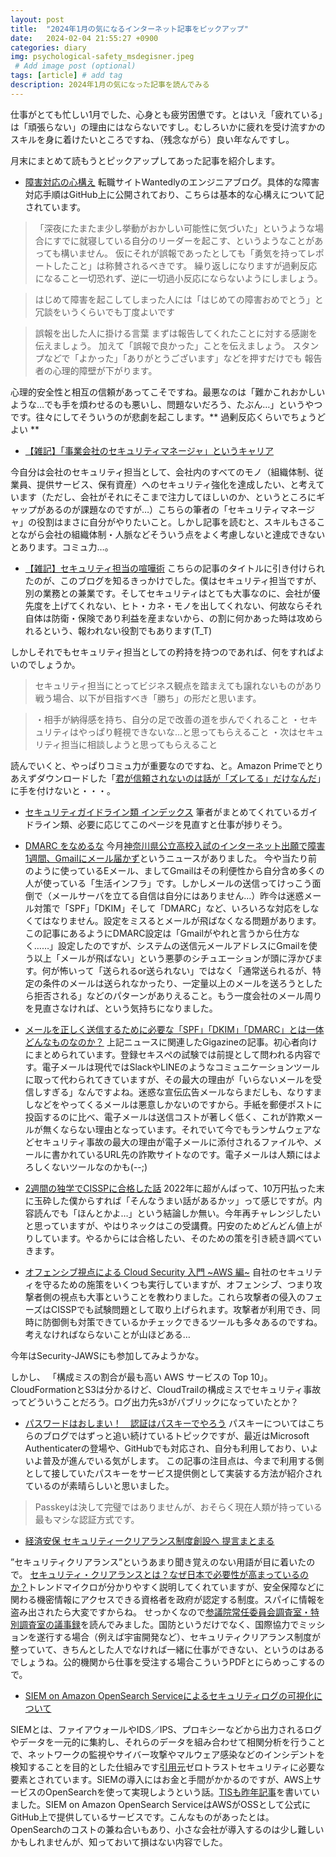 ```yaml
---
layout: post
title:  "2024年1月の気になるインターネット記事をピックアップ"
date:   2024-02-04 21:55:27 +0900
categories: diary
img: psychological-safety_msdegisner.jpeg
 # Add image post (optional)
tags: [article] # add tag
description: 2024年1月の気になった記事を読んでみる
---
```


仕事がとても忙しい1月でした、心身とも疲労困憊です。とはいえ「疲れている」は「頑張らない」の理由にはならないですし。むしろいかに疲れを受け流すかのスキルを身に着けたいところですね、（残念ながら）良い年なんですし。

月末にまとめて読もうとピックアップしてあった記事を紹介します。

- [障害対応の心構え](https://docs.wantedly.dev/introduction/incident)
転職サイトWantedlyのエンジニアブログ。具体的な障害対応手順はGitHub上に公開されており、こちらは基本的な心構えについて記されています。

> 「深夜にたまたま少し挙動がおかしい可能性に気づいた」というような場合にすでに就寝している自分のリーダーを起こす、というようなことがあっても構いません。 仮にそれが誤報であったとしても「勇気を持ってレポートしたこと」は称賛されるべきです。 繰り返しになりますが過剰反応になること一切恐れず、逆に一切過小反応にならないようにしましょう。

>  はじめて障害を起こしてしまった人には「はじめての障害おめでとう」と冗談をいうくらいでも丁度よいです

> 誤報を出した人に掛ける言葉
> まずは報告してくれたことに対する感謝を伝えましょう。 加えて「誤報で良かった」ことを伝えましょう。 スタンプなどで「よかった」「ありがとうございます」などを押すだけでも 報告者の心理的障壁が下がります。

心理的安全性と相互の信頼があってこそですね。最悪なのは「難かこれおかしいような…でも手を煩わせるのも悪いし、問題ないだろう、たぶん…」というやつです。往々にしてそういうのが悲劇を起こします。** 過剰反応くらいでちょうどよい **

- [【雑記】「事業会社のセキュリティマネージャ」というキャリア](https://nikinusu.hatenablog.com/entry/2024/01/08/230301)

今自分は会社のセキュリティ担当として、会社内のすべてのモノ（組織体制、従業員、提供サービス、保有資産）へのセキュリティ強化を達成したい、と考えています（ただし、会社がそれにそこまで注力してほしいのか、というところにギャップがあるのが課題なのですが…）こちらの筆者の「セキュリティマネージャ」の役割はまさに自分がやりたいこと。しかし記事を読むと、スキルもさることながら会社の組織体制・人脈などそういう点をよく考慮しないと達成できないとあります。コミュ力…。

- [【雑記】セキュリティ担当の喧嘩術](https://nikinusu.hatenablog.com/entry/2024/01/21/221314)
こちらの記事のタイトルに引き付けられたのが、このブログを知るきっかけでした。僕はセキュリティ担当ですが、別の業務との兼業です。そしてセキュリティはとても大事なのに、会社が優先度を上げてくれない、ヒト・カネ・モノを出してくれない、何故ならそれ自体は防衛・保険であり利益を産まないから、の割に何かあった時は攻められるという、報われない役割でもあります(T_T)

しかしそれでもセキュリティ担当としての矜持を持つのであれば、何をすればよいのでしょうか。

> セキュリティ担当にとってビジネス観点を踏まえても譲れないものがあり戦う場合、以下が目指すべき「勝ち」の形だと思います。

> ・相手が納得感を持ち、自分の足で改善の道を歩んでくれること
> ・セキュリティはやっぱり軽視できないな…と思ってもらえること
> ・次はセキュリティ担当に相談しようと思ってもらえること

読んでいくと、やっぱりコミュ力が重要なのですね、と。Amazon Primeでとりあえずダウンロードした「[君が信頼されないのは話が「ズレてる」だけなんだ](https://www.amazon.co.jp/%E3%82%AD%E3%83%9F%E3%81%8C%E4%BF%A1%E9%A0%BC%E3%81%95%E3%82%8C%E3%81%AA%E3%81%84%E3%81%AE%E3%81%AF%E8%A9%B1%E3%81%8C%E3%80%8C%E3%82%BA%E3%83%AC%E3%81%A6%E3%82%8B%E3%80%8D%E3%81%A0%E3%81%91%E3%81%AA%E3%82%93%E3%81%A0-%E6%A8%AA%E5%B1%B1-%E4%BF%A1%E5%BC%98-ebook/dp/B0BQVVPJYR/ref=sr_1_1?adgrpid=149509181907&hvadid=665685742502&hvdev=c&hvlocphy=1009303&hvnetw=g&hvqmt=e&hvrand=9658045179340430367&hvtargid=kwd-1992196325944&hydadcr=27491_14701191&jp-ad-ap=0&keywords=%E4%BF%A1%E9%A0%BC%E3%81%95%E3%82%8C%E3%81%AA%E3%81%84%E3%81%AE%E3%81%AF%E8%A9%B1%E3%81%8C%E3%82%BA%E3%83%AC%E3%81%A6%E3%82%8B%E3%81%A0%E3%81%91&qid=1707013153&sr=8-1)」に手を付けないと・・・。


- [セキュリティガイドライン類 インデックス](https://nikinusu.hatenablog.com/entry/n/n7de1f0f10d93)
筆者がまとめてくれているガイドライン類、必要に応じてこのページを見直すと仕事が捗りそう。

- [DMARC をなめるな](https://creators.bengo4.com/entry/2024/01/22/080000)
今月[神奈川県公立高校入試のインターネット出願で障害1週間、Gmailにメール届かず](https://xtech.nikkei.com/atcl/nxt/news/24/00055/)というニュースがありました。
今や当たり前のように使っているEメール、ましてGmailはその利便性から自分含め多くの人が使っている「生活インフラ」です。しかしメールの送信ってけっこう面倒で（メールサーバを立てる自信は自分にはありません…）昨今は迷惑メール対策で「SPF」「DKIM」そして「DMARC」など、いろいろな対応をしなくてはなりません。設定をミスるとメールが飛ばなくなる問題があります。
この記事にあるようにDMARC設定は「Gmailがやれと言うから仕方なく……」設定したのですが、システムの送信元メールアドレスにGmailを使う以上「メールが飛ばない」という悪夢のシチュエーションが頭に浮かびます。何が怖いって「送られるor送られない」ではなく「通常送られるが、特定の条件のメールは送られなかったり、一定量以上のメールを送ろうとしたら拒否される」などのパターンがありえること。もう一度会社のメール周りを見直さなければ、という気持ちになりました。

- [メールを正しく送信するために必要な「SPF」「DKIM」「DMARC」とは一体どんなものなのか？](https://gigazine.net/news/20240117-email-spf-dkim-dmarc/)
上記ニュースに関連したGigazineの記事。初心者向けにまとめられています。登録セキスぺの試験では前提として問われる内容です。電子メールは現代ではSlackやLINEのようなコミュニケーションツールに取って代わられてきていますが、その最大の理由が「いらないメールを受信しすぎる」なんですよね。迷惑な宣伝広告メールならまだしも、なりすましなどをやってくるメールは悪意しかないのですから。手紙を郵便ポストに投函するのに比べ、電子メールは送信コストが著しく低く、これが詐欺メールが無くならない理由となっています。それでいて今でもランサムウェアなどセキュリティ事故の最大の理由が電子メールに添付されるファイルや、メールに書かれているURL先の詐欺サイトなのです。電子メールは人類にはよろしくないツールなのかも(--;)

- [2週間の独学でCISSPに合格した話](https://note.com/na_mroon5/n/nd8de2c7413f4)
2022年に超がんばって、10万円払った末に玉砕した僕からすれば「そんなうまい話があるかッ」って感じですが。内容読んでも「ほんとかよ…」という結論しか無い。今年再チャレンジしたいと思っていますが、やはりネックはこの受講費。円安のためどんどん値上がりしています。やるからには合格したい、そのための策を引き続き調べていきます。

- [オフェンシブ視点による Cloud Security 入門 ~AWS 編~](https://scgajge12.hatenablog.com/entry/offensive_cloud_security)
自社のセキュリティを守るための施策をいくつも実行していますが、オフェンシブ、つまり攻撃者側の視点も大事ということを教わりました。これら攻撃者の侵入のフェーズはCISSPでも試験問題として取り上げられます。攻撃者が利用でき、同時に防御側も対策できているかチェックできるツールも多々あるのですね。考えなければならないことが山ほどある…

今年はSecurity-JAWSにも参加してみようかな。

しかし、 「構成ミスの割合が最も高い AWS サービスの Top 10」。CloudFormationとS3は分かるけど、CloudTrailの構成ミスでセキュリティ事故ってどういうことだろう。ログ出力先s3がパブリックになっていたとか？


- [パスワードはおしまい！　認証はパスキーでやろう](https://zenn.dev/koduki/articles/061998796e0d33)
パスキーについてはこちらのブログではずっと追い続けているトピックですが、最近はMicrosoft Authenticaterの登場や、GitHubでも対応され、自分も利用しており、いよいよ普及が進んでいる気がします。
この記事の注目点は、今まで利用する側として接していたパスキーをサービス提供側として実装する方法が紹介されているのが素晴らしいと思いました。

> Passkeyは決して完璧ではありませんが、おそらく現在人類が持っている最もマシな認証方式です。

- [経済安保 セキュリティークリアランス制度創設へ 提言まとまる](https://www3.nhk.or.jp/news/html/20240117/k10014325001000.html)

”セキュリティクリアランス”というあまり聞き覚えのない用語が目に着いたので。
[セキュリティ・クリアランスとは？なぜ日本で必要性が高まっているのか？](https://www.trendmicro.com/ja_jp/jp-security/23/d/securitytrend-20230410-01.html)トレンドマイクロが分かりやすく説明してくれていますが、安全保障などに関わる機密情報にアクセスできる資格者を政府が認定する制度。スパイに情報を盗み出されたら大変ですからね。
せっかくなので[参議院常任委員会調査室・特別調査室の議事録](https://www.sangiin.go.jp/japanese/annai/chousa/keizai_prism/backnumber/r05pdf/202322601.pdf)を読んでみました。国防というだけでなく、国際協力でミッションを遂行する場合（例えば宇宙開発など）、セキュリティクリアランス制度が整っていて、きちんとした人でなければ一緒に仕事ができない、というのはあるでしょうね。公的機関から仕事を受注する場合こういうPDFとにらめっこするので。

- [SIEM on Amazon OpenSearch Serviceによるセキュリティログの可視化について](https://techblog.sega.jp/entry/siem_seclogs_techblog2024)

SIEMとは、ファイアウォールやIDS／IPS、プロキシーなどから出力されるログやデータを一元的に集約し、それらのデータを組み合わせて相関分析を行うことで、ネットワークの監視やサイバー攻撃やマルウェア感染などのインシデントを検知することを目的とした仕組みです[引用元](https://www.ntt.com/bizon/glossary/e-s/siem.html)ゼロトラストセキュリティに必要な要素とされています。SIEMの導入にはお金と手間がかかるのですが、AWS上サービスのOpenSearchを使って実現しようという話。[TISも昨年記事](https://www.tis.jp/special/platform_knowledge/cloud22/)を書いていました。SIEM on Amazon OpenSearch ServiceはAWSがOSSとして公式にGitHub上で提供しているサービスです。こんなものがあったとは。OpenSearchのコストの兼ね合いもあり、小さな会社が導入するのは少し難しいかもしれませんが、知っておいて損はない内容でした。
